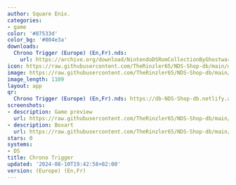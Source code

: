 ```yaml
---
author: Square Enix.
categories:
- game
color: '#87533d'
color_bg: '#804e3a'
downloads:
  Chrono Trigger (Europe) (En,Fr).nds:
    url: https://archive.org/download/NintendoDSRomCollectionByGhostware/Chrono%20Trigger%20%28Europe%29%20%28En%2CFr%29.nds
icon: https://raw.githubusercontent.com/TheRinzler65/NDS-Shop-db/main/docs/assets/images/icons/chronotrigger.png
image: https://raw.githubusercontent.com/TheRinzler65/NDS-Shop-db/main/docs/assets/images/icons/chronotrigger.png
image_length: 1109
layout: app
qr:
  Chrono Trigger (Europe) (En,Fr).nds: https://db-NDS-Shop-db.netlify.app/assets/images/qr/chrono-trigger-europe-enfr-nds.png
screenshots:
- description: Game preview
  url: https://raw.githubusercontent.com/TheRinzler65/NDS-Shop-db/main/docs/assets/images/screenshots/chronotrigger/chronotrigger.png
- description: Boxart
  url: https://raw.githubusercontent.com/TheRinzler65/NDS-Shop-db/main/docs/assets/images/boxart/Chrono%20Trigger%20(Europe)%20(En%2CFr).nds.png
stars: 0
systems:
- DS
title: Chrono Trigger
updated: '2024-08-10T19:42:58+02:00'
version: (Europe) (En,Fr)
---
```

